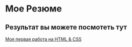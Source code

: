 # Мое Резюме 

## Результат вы можете посмотеть тут

[Моя первая работа на HTML & CSS](https://github.com/reo750/portfolio123)
